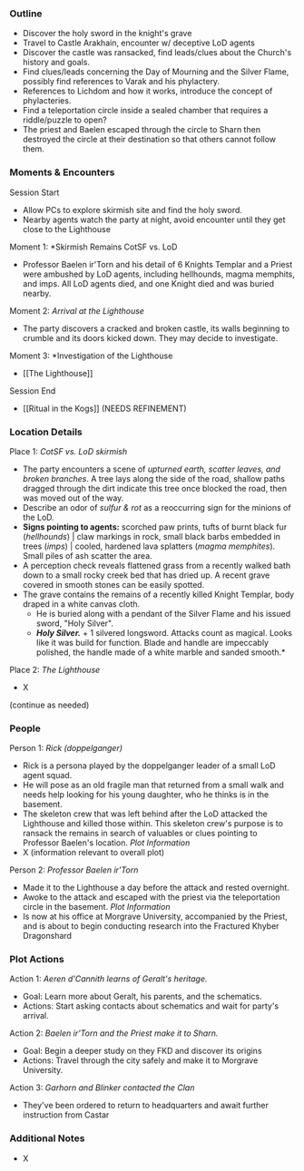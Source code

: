 ### Outline
- Discover the holy sword in the knight's grave
- Travel to Castle Arakhain, encounter w/ deceptive LoD agents
- Discover the castle was ransacked, find leads/clues about the Church's history and goals.
- Find clues/leads concerning the Day of Mourning and the Silver Flame, possibly find references to Varak and his phylactery.
- References to Lichdom and how it works, introduce the concept of phylacteries.
- Find a teleportation circle inside a sealed chamber that requires a riddle/puzzle to open? 
- The priest and Baelen escaped through the circle to Sharn then destroyed the circle at their destination so that others cannot follow them.
### Moments & Encounters

Session Start
- Allow PCs to explore skirmish site and find the holy sword.
- Nearby agents watch the party at night, avoid encounter until they get close to the Lighthouse

Moment 1: *Skirmish Remains CotSF vs. LoD
- Professor Baelen ir'Torn and his detail of 6 Knights Templar and a Priest were ambushed by LoD agents, including hellhounds, magma memphits, and imps. All LoD agents died, and one Knight died and was buried nearby.

Moment 2: *Arrival at the Lighthouse*
- The party discovers a cracked and broken castle, its walls beginning to crumble and its doors kicked down. They may decide to investigate.

Moment 3: *Investigation of the Lighthouse
- [[The Lighthouse]]

Session End
- [[Ritual in the Kogs]] (NEEDS REFINEMENT)

### Location Details

Place 1: *CotSF vs. LoD skirmish*
- The party encounters a scene of *upturned earth, scatter leaves, and broken branches*. A tree lays along the side of the road, shallow paths dragged through the dirt indicate this tree once blocked the road, then was moved out of the way.
- Describe an odor of *sulfur & rot* as a reoccurring sign for the minions of the LoD.
- **Signs pointing to agents:** scorched paw prints, tufts of burnt black fur (*hellhounds*) | claw markings in rock, small black barbs embedded in trees (*imps*) | cooled, hardened lava splatters (*magma memphites*). Small piles of ash scatter the area.
- A perception check reveals flattened grass from a recently walked bath down to a small rocky creek bed that has dried up. A recent grave covered in smooth stones can be easily spotted.
- The grave contains the remains of a recently killed Knight Templar, body draped in a white canvas cloth.
	- He is buried along with a pendant of the Silver Flame and his issued sword, "Holy Silver".
	- ***Holy Silver.*** + 1 silvered longsword. Attacks count as magical. Looks like it was build for function. Blade and handle are impeccably polished, the handle made of a white marble and sanded smooth.*

Place 2: *The Lighthouse*
- X

(continue as needed)
### People

Person 1: *Rick (doppelganger)*
- Rick is a persona played by the doppelganger leader of a small LoD agent squad.
- He will pose as an old fragile man that returned from a small walk and needs help looking for his young daughter, who he thinks is in the basement.
- The skeleton crew that was left behind after the LoD attacked the Lighthouse and killed those within. This skeleton crew's purpose is to ransack the remains in search of valuables or clues pointing to Professor Baelen's location.
*Plot Information*
- X (information relevant to overall plot)

Person 2: *Professor Baelen ir'Torn*
- Made it to the Lighthouse a day before the attack and rested overnight.
- Awoke to the attack and escaped with the priest via the teleportation circle in the basement.
*Plot Information*
- Is now at his office at Morgrave University, accompanied by the Priest, and is about to begin conducting research into the Fractured Khyber Dragonshard
### Plot Actions

Action 1: *Aeren d'Cannith learns of Geralt's heritage.*
- Goal: Learn more about Geralt, his parents, and the schematics.
- Actions: Start asking contacts about schematics and wait for party's arrival.

Action 2: *Baelen ir'Torn and the Priest make it to Sharn.*
- Goal: Begin a deeper study on they FKD and discover its origins
- Actions: Travel through the city safely and make it to Morgrave University.

Action 3: *Garhorn and Blinker contacted the Clan*
- They've been ordered to return to headquarters and await further instruction from Castar
### Additional Notes
- X